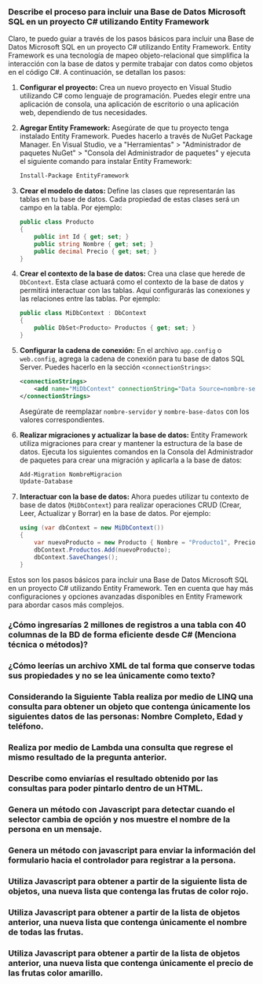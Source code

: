 ### Describe el proceso para incluir una Base de Datos Microsoft SQL en un proyecto C# utilizando Entity Framework

Claro, te puedo guiar a través de los pasos básicos para incluir una Base de Datos Microsoft SQL en un proyecto C# utilizando Entity Framework. Entity Framework es una tecnología de mapeo objeto-relacional que simplifica la interacción con la base de datos y permite trabajar con datos como objetos en el código C#. A continuación, se detallan los pasos:

1. **Configurar el proyecto:**
   Crea un nuevo proyecto en Visual Studio utilizando C# como lenguaje de programación. Puedes elegir entre una aplicación de consola, una aplicación de escritorio o una aplicación web, dependiendo de tus necesidades.

2. **Agregar Entity Framework:**
   Asegúrate de que tu proyecto tenga instalado Entity Framework. Puedes hacerlo a través de NuGet Package Manager. En Visual Studio, ve a "Herramientas" > "Administrador de paquetes NuGet" > "Consola del Administrador de paquetes" y ejecuta el siguiente comando para instalar Entity Framework:
   
   ```bash
   Install-Package EntityFramework
   ```

3. **Crear el modelo de datos:**
   Define las clases que representarán las tablas en tu base de datos. Cada propiedad de estas clases será un campo en la tabla. Por ejemplo:

   ```csharp
   public class Producto
   {
       public int Id { get; set; }
       public string Nombre { get; set; }
       public decimal Precio { get; set; }
   }
   ```

4. **Crear el contexto de la base de datos:**
   Crea una clase que herede de `DbContext`. Esta clase actuará como el contexto de la base de datos y permitirá interactuar con las tablas. Aquí configurarás las conexiones y las relaciones entre las tablas. Por ejemplo:

   ```csharp
   public class MiDbContext : DbContext
   {
       public DbSet<Producto> Productos { get; set; }
   }
   ```

5. **Configurar la cadena de conexión:**
   En el archivo `app.config` o `web.config`, agrega la cadena de conexión para tu base de datos SQL Server. Puedes hacerlo en la sección `<connectionStrings>`:

   ```xml
   <connectionStrings>
       <add name="MiDbContext" connectionString="Data Source=nombre-servidor;Initial Catalog=nombre-base-datos;Integrated Security=True;" providerName="System.Data.SqlClient" />
   </connectionStrings>
   ```

   Asegúrate de reemplazar `nombre-servidor` y `nombre-base-datos` con los valores correspondientes.

6. **Realizar migraciones y actualizar la base de datos:**
   Entity Framework utiliza migraciones para crear y mantener la estructura de la base de datos. Ejecuta los siguientes comandos en la Consola del Administrador de paquetes para crear una migración y aplicarla a la base de datos:

   ```bash
   Add-Migration NombreMigracion
   Update-Database
   ```

7. **Interactuar con la base de datos:**
   Ahora puedes utilizar tu contexto de base de datos (`MiDbContext`) para realizar operaciones CRUD (Crear, Leer, Actualizar y Borrar) en la base de datos. Por ejemplo:

   ```csharp
   using (var dbContext = new MiDbContext())
   {
       var nuevoProducto = new Producto { Nombre = "Producto1", Precio = 10.99 };
       dbContext.Productos.Add(nuevoProducto);
       dbContext.SaveChanges();
   }
   ```

Estos son los pasos básicos para incluir una Base de Datos Microsoft SQL en un proyecto C# utilizando Entity Framework. Ten en cuenta que hay más configuraciones y opciones avanzadas disponibles en Entity Framework para abordar casos más complejos.

### ¿Cómo ingresarías 2 millones de registros a una tabla con 40 columnas de la BD de forma eficiente desde C# (Menciona técnica o métodos)?

### ¿Cómo leerías un archivo XML de tal forma que conserve todas sus propiedades y no se lea únicamente como texto?

### Considerando la Siguiente Tabla realiza por medio de LINQ una consulta para obtener un objeto que contenga únicamente los siguientes datos de las personas: Nombre Completo, Edad y teléfono.

### Realiza por medio de Lambda una consulta que regrese el mismo resultado de la pregunta anterior.

### Describe como enviarías el resultado obtenido por las consultas para poder pintarlo dentro de un HTML.

### Genera un método con Javascript  para detectar cuando el selector cambia de opción y nos muestre el nombre de la persona en un mensaje.

### Genera un método con javascript para enviar la información del formulario hacia el controlador para registrar a la persona.

### Utiliza Javascript para obtener a partir de la siguiente lista de objetos, una nueva lista que contenga las frutas de color rojo.

### Utiliza Javascript para obtener a partir de la lista de objetos anterior, una nueva lista que contenga únicamente el nombre de todas las frutas.

### Utiliza Javascript para obtener a partir de la lista de objetos anterior, una nueva lista que contenga únicamente el precio de las frutas color amarillo.